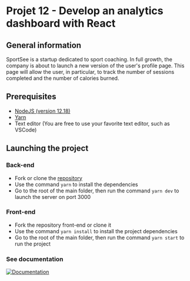 # Projet 12 - Develop an analytics dashboard with React
## General information
SportSee is a startup dedicated to sport coaching. In full growth, the company is about to launch a new version of the user's profile page. This page will allow the user, in particular, to track the number of sessions completed and the number of calories burned.

## Prerequisites
- [NodeJS (version 12.18)](https://nodejs.org/en/)
- [Yarn](https://yarnpkg.com/)
- Text editor (You are free to use your favorite text editor, such as VSCode)

## Launching the project
### Back-end
- Fork or clone the [repository](https://github.com/Magma73/Projet-12-back-end-sportsee)
- Use the command `yarn` to install the dependencies
- Go to the root of the main folder, then run the command `yarn dev` to launch the server on port 3000


### Front-end
- Fork the repository front-end or clone it
- Use the command `yarn install` to install the project dependencies
- Go to the root of the main folder, then run the command `yarn start` to run the project

### See documentation
[![Documentation](https://img.shields.io/badge/Doc-Visit-green)](https://github.com/Magma73/projet-12-developpez-un-tableau-de-bord-analytics-avec-react/blob/main/sport-see/docs/global.html)
